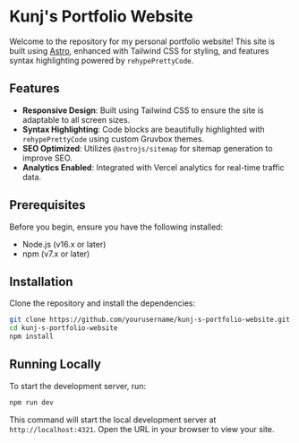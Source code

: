 # Kunj's Portfolio Website

Welcome to the repository for my personal portfolio website! This site is built using [Astro](https://astro.build), enhanced with Tailwind CSS for styling, and features syntax highlighting powered by `rehypePrettyCode`.

## Features

- **Responsive Design**: Built using Tailwind CSS to ensure the site is adaptable to all screen sizes.
- **Syntax Highlighting**: Code blocks are beautifully highlighted with `rehypePrettyCode` using custom Gruvbox themes.
- **SEO Optimized**: Utilizes `@astrojs/sitemap` for sitemap generation to improve SEO.
- **Analytics Enabled**: Integrated with Vercel analytics for real-time traffic data.

## Prerequisites

Before you begin, ensure you have the following installed:
- Node.js (v16.x or later)
- npm (v7.x or later)

## Installation

Clone the repository and install the dependencies:

```bash
git clone https://github.com/yourusername/kunj-s-portfolio-website.git
cd kunj-s-portfolio-website
npm install
```

## Running Locally

To start the development server, run:

```bash
npm run dev
```

This command will start the local development server at `http://localhost:4321`. Open the URL in your browser to view your site.

